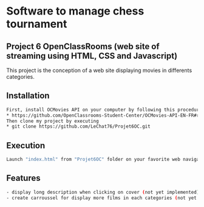 # Software to manage chess tournament
## Project 6 OpenClassRooms (web site of streaming using HTML, CSS and Javascript)
This project is the conception of a web site displaying movies in differents
 categories.
## Installation
```sh
First, install OCMovies API on your computer by following this procedure:
* https://github.com/OpenClassrooms-Student-Center/OCMovies-API-EN-FR#readme
Then clone my project by executing
* git clone https://github.com/LeChat76/Projet6OC.git

```
## Execution
```sh
Launch "index.html" from "Projet6OC" folder on your favorite web navigator.
```
## Features
```sh
- display long description when clicking on cover (not yet implemented)
- create carroussel for display more films in each categories (not yet implemented)
```